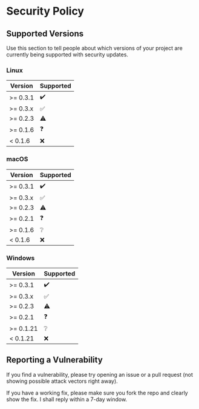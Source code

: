 # Security Policy

## Supported Versions

Use this section to tell people about which versions of your project are
currently being supported with security updates.


### Linux

| Version | Supported          |
| ------- | ------------------ |
| >= 0.3.1   | :heavy_check_mark: |
| >= 0.3.x   | :white_check_mark: |
| >= 0.2.3   | :warning: |
| >= 0.1.6   | :question: |
| < 0.1.6   | :x: |

### macOS

| Version | Supported          |
| ------- | ------------------ |
| >= 0.3.1   | :heavy_check_mark: |
| >= 0.3.x   | :white_check_mark: |
| >= 0.2.3   | :warning: |
| >= 0.2.1   | :question: |
| >= 0.1.6  | :grey_question: |
| < 0.1.6   | :x: |

### Windows

| Version | Supported          |
| ------- | ------------------ |
| >= 0.3.1   | :heavy_check_mark: |
| >= 0.3.x   | :white_check_mark: |
| >= 0.2.3   | :warning: |
| >= 0.2.1   | :question: |
| >= 0.1.21  | :grey_question: |
| < 0.1.21 | :x: |

## Reporting a Vulnerability

If you find a vulnerability, please try opening an issue or a pull request (not showing possible attack vectors right away).

If you have a working fix, please make sure you fork the repo and clearly show the fix. I shall reply within a 7-day window.
